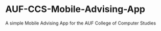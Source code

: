 AUF-CCS-Mobile-Advising-App
===========================

A simple Mobile Advising App for the AUF College of Computer Studies
